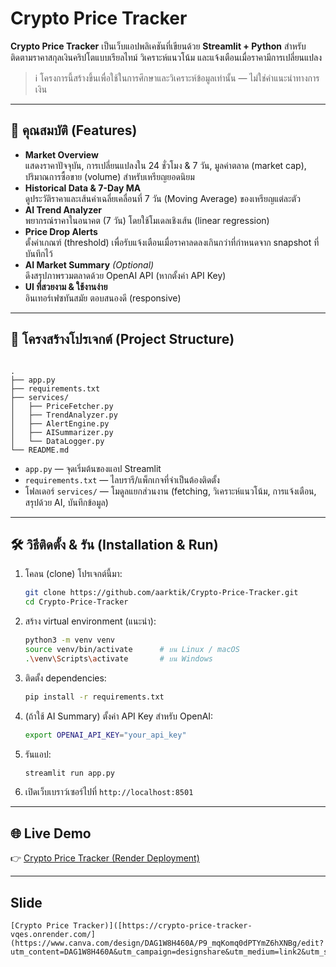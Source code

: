 # Crypto Price Tracker

**Crypto Price Tracker** เป็นเว็บแอปพลิเคชันที่เขียนด้วย **Streamlit + Python** สำหรับติดตามราคาสกุลเงินคริปโตแบบเรียลไทม์ วิเคราะห์แนวโน้ม และแจ้งเตือนเมื่อราคามีการเปลี่ยนแปลง

> ℹ️ โครงการนี้สร้างขึ้นเพื่อใช้ในการศึกษาและวิเคราะห์ข้อมูลเท่านั้น — ไม่ใช่คำแนะนำทางการเงิน

---

## 🎯 คุณสมบัติ (Features)

- **Market Overview**  
  แสดงราคาปัจจุบัน, การเปลี่ยนแปลงใน 24 ชั่วโมง & 7 วัน, มูลค่าตลาด (market cap), ปริมาณการซื้อขาย (volume) สำหรับเหรียญยอดนิยม  
- **Historical Data & 7-Day MA**  
  ดูประวัติราคาและเส้นค่าเฉลี่ยเคลื่อนที่ 7 วัน (Moving Average) ของเหรียญแต่ละตัว  
- **AI Trend Analyzer**  
  พยากรณ์ราคาในอนาคต (7 วัน) โดยใช้โมเดลเชิงเส้น (linear regression)  
- **Price Drop Alerts**  
  ตั้งค่าเกณฑ์ (threshold) เพื่อรับแจ้งเตือนเมื่อราคาลดลงเกินกว่าที่กำหนดจาก snapshot ที่บันทึกไว้  
- **AI Market Summary** *(Optional)*  
  ดึงสรุปภาพรวมตลาดด้วย OpenAI API (หากตั้งค่า API Key)  
- **UI ที่สวยงาม & ใช้งานง่าย**  
  อินเทอร์เฟซทันสมัย ตอบสนองดี (responsive)  

---

## 📂 โครงสร้างโปรเจกต์ (Project Structure)



```

.
├── app.py
├── requirements.txt
├── services/
│   ├── PriceFetcher.py
│   ├── TrendAnalyzer.py
│   ├── AlertEngine.py
│   ├── AISummarizer.py
│   └── DataLogger.py
└── README.md

````

- `app.py` — จุดเริ่มต้นของแอป Streamlit  
- `requirements.txt` — ไลบรารี/แพ็กเกจที่จำเป็นต้องติดตั้ง  
- โฟลเดอร์ `services/` — โมดูลแยกส่วนงาน (fetching, วิเคราะห์แนวโน้ม, การแจ้งเตือน, สรุปด้วย AI, บันทึกข้อมูล)  

---

## 🛠 วิธีติดตั้ง & รัน (Installation & Run)

1. โคลน (clone) โปรเจกต์นี้มา:
   ```bash
   git clone https://github.com/aarktik/Crypto-Price-Tracker.git
   cd Crypto-Price-Tracker
    ```

2. สร้าง virtual environment (แนะนำ):

   ```bash
   python3 -m venv venv
   source venv/bin/activate      # บน Linux / macOS
   .\venv\Scripts\activate       # บน Windows
   ```

3. ติดตั้ง dependencies:

   ```bash
   pip install -r requirements.txt
   ```

4. (ถ้าใช้ AI Summary) ตั้งค่า API Key สำหรับ OpenAI:

   ```bash
   export OPENAI_API_KEY="your_api_key"
   ```

5. รันแอป:

   ```bash
   streamlit run app.py
   ```

6. เปิดเว็บเบราว์เซอร์ไปที่ `http://localhost:8501`

---

## 🌐 Live Demo
👉 [Crypto Price Tracker (Render Deployment)](https://crypto-price-tracker-vqes.onrender.com/)

---

## Slide
    [Crypto Price Tracker)]([https://crypto-price-tracker-vqes.onrender.com/](https://www.canva.com/design/DAG1W8H460A/P9_mqKomq0dPTYmZ6hXNBg/edit?utm_content=DAG1W8H460A&utm_campaign=designshare&utm_medium=link2&utm_source=sharebutton))

